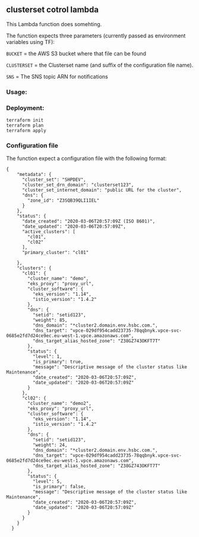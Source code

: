 ## clusterset cotrol lambda

This Lambda function does somehting. 

The function expects three parameters (currently passed as environment variables using TF): 


`BUCKET` = the AWS S3 bucket where that file can be found 

`CLUSTERSET` = the Clusterset name (and suffix of the configuration file name).

`SNS` = The SNS topic ARN for notifications


### Usage: 



### Deployment:

```
terraform init
terraform plan
terraform apply
```

### Configuration file

The function expect a configuration file with the following format: 


```
{
    "metadata": {
      "cluster_set": "SHPDEV",
      "cluster_set_drn_domain": "clusterset123",
      "cluster_set_internet_domain": "public URL for the cluster",
      "dns": {
        "zone_id": "Z3SQB39QLI1IEL"
      }
    },
    "status": {
      "date_created": "2020-03-06T20:57:09Z (ISO 8601)",
      "date_updated": "2020-03-06T20:57:09Z",
      "active_clusters": [
        "cl01",
        "cl02"
      ],
      "primary_cluster": "cl01"
  
    },
    "clusters": {
      "cl01": {
        "cluster_name": "demo",
        "eks_proxy": "proxy_url",
        "cluster_software": {
          "eks_version": "1.14",
          "istio_version": "1.4.2"
        },
        "dns": {
          "setid": "setid123",
          "weight": 85,
          "dns_domain": "*cluster2.domain.env.hsbc.com.",
          "dns_target": "vpce-029df954cadd23735-78qqbnyk.vpce-svc-0685e2fd7d24ce9ec.eu-west-1.vpce.amazonaws.com",
          "dns_target_alias_hosted_zone": "Z38GZ743OKFT7T"
        },
        "status": {
          "level": 1,
          "is_primary": true,
          "message": "Descriptive message of the cluster status like Maintenance",
          "date_created": "2020-03-06T20:57:09Z",
          "date_updated": "2020-03-06T20:57:09Z"
        }
      },
      "cl02": {
        "cluster_name": "demo2",
        "eks_proxy": "proxy_url",
        "cluster_software": {
          "eks_version": "1.14",
          "istio_version": "1.4.2"
        },
        "dns": {
          "setid": "setid123",
          "weight": 24,
          "dns_domain": "*cluster2.domain.env.hsbc.com.",
          "dns_target": "vpce-029df954cadd23735-78qqbnyk.vpce-svc-0685e2fd7d24ce9ec.eu-west-1.vpce.amazonaws.com",
          "dns_target_alias_hosted_zone": "Z38GZ743OKFT7T"
        },
        "status": {
          "level": 5,
          "is_primary": false,
          "message": "Descriptive message of the cluster status like Maintenance",
          "date_created": "2020-03-06T20:57:09Z",
          "date_updated": "2020-03-06T20:57:09Z"
        }
      }
    }
  }
```

